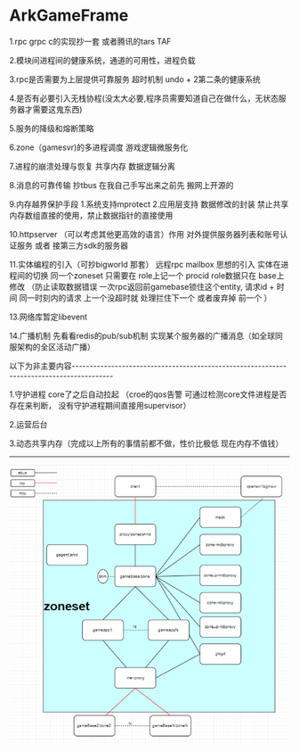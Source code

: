 # ArkGameFrame

 1.rpc grpc c的实现抄一套 或者腾讯的tars TAF
 
 2.模块间进程间的健康系统，通道的可用性，进程负载
 
 3.rpc是否需要为上层提供可靠服务 超时机制 undo + 2第二条的健康系统
 
 4.是否有必要引入无栈协程(没太大必要,程序员需要知道自己在做什么，无状态服务器才需要这鬼东西)
 
 5.服务的降级和熔断策略
 
 6.zone（gamesvr)的多进程调度 游戏逻辑微服务化
 
 7.进程的崩溃处理与恢复 共享内存 数据逻辑分离
 
 8.消息的可靠传输 抄tbus 在我自己手写出来之前先 搬网上开源的
 
 9.内存越界保护手段 1.系统支持mprotect 2.应用层支持 数据修改的封装  禁止共享内存数组直接的使用，禁止数据指针的直接使用
 
 10.httpserver （可以考虑其他更高效的语言）作用 对外提供服务器列表和账号认证服务 或者 接第三方sdk的服务器
 
 11.实体编程的引入（可抄bigworld 那套） 远程rpc mailbox 思想的引入 实体在进程间的切换 同一个zoneset 只需要在 role上记一个 procid role数据只在 base上修改 （防止读取数据错误 一次rpc返回前gamebase锁住这个entity, 请求id + 时间 同一时刻内的请求 上一个没超时就 处理拦住下一个 或者废弃掉 前一个 ）
 
 13.网络库暂定libevent
 
 14.广播机制 先看看redis的pub/sub机制 实现某个服务器的广播消息（如全球同服架构的全区活动广播）
 
 以下为非主要内容-----------------------------------------------------------------------------------------
 
 1.守护进程 core了之后自动拉起 （croe的qos告警 可通过检测core文件进程是否存在来判断， 没有守护进程期间直接用supervisor）
 
 2.运营后台
 
 3.动态共享内存（完成以上所有的事情前都不做，性价比极低 现在内存不值钱）
 
 --------------------------------------------------------------------------------------------------------
 
 ![avatar](af.png)
